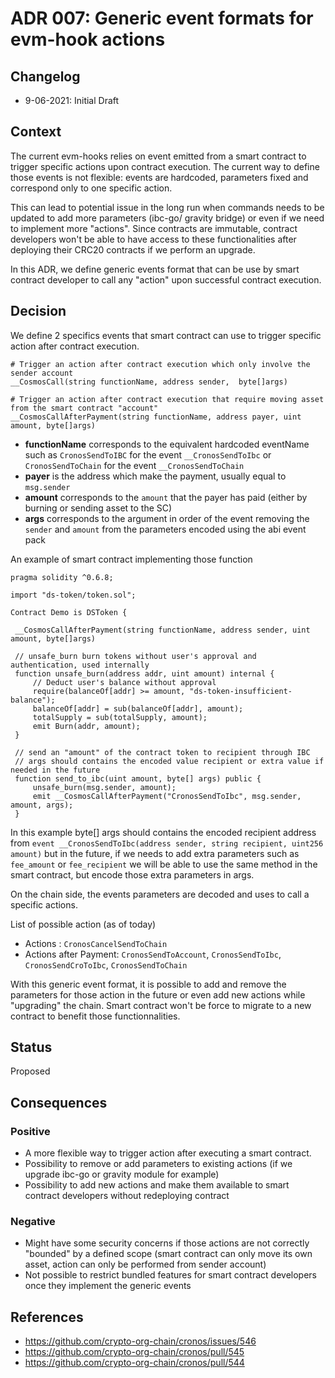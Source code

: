# ADR 007: Generic event formats for evm-hook actions

## Changelog
* 9-06-2021: Initial Draft

## Context

The current evm-hooks relies on event emitted from a smart contract to trigger specific actions upon contract execution.
The current way to define those events is not flexible: events are hardcoded, parameters fixed and correspond only to one specific action.

This can lead to potential issue in the long run when commands needs to be updated to add more parameters (ibc-go/ gravity bridge) or even if we need to implement more "actions". Since contracts are immutable, contract developers won't be able to have access to these functionalities after deploying their CRC20 contracts if we perform an upgrade.

In this ADR, we define generic events format that can be use by smart contract developer to call any "action" upon successful contract execution. 

## Decision

We define 2 specifics events that smart contract can use to trigger specific action after contract execution.

```
# Trigger an action after contract execution which only involve the sender account
__CosmosCall(string functionName, address sender,  byte[]args)

# Trigger an action after contract execution that require moving asset from the smart contract "account"
__CosmosCallAfterPayment(string functionName, address payer, uint amount, byte[]args)

```

- **functionName** corresponds to the equivalent hardcoded eventName such as `CronosSendToIBC` for the event `__CronosSendToIbc` or `CronosSendToChain` for the event `__CronosSendToChain`
- **payer** is the address which make the payment, usually equal to `msg.sender`
- **amount** corresponds to the `amount` that the payer has paid (either by burning or sending asset to the SC)
- **args** corresponds to the argument in order of the event removing the `sender` and `amount` from the parameters encoded using the abi event pack



An example of smart contract implementing those function

```
pragma solidity ^0.6.8;

import "ds-token/token.sol";

Contract Demo is DSToken {

 __CosmosCallAfterPayment(string functionName, address sender, uint amount, byte[]args)
 
 // unsafe_burn burn tokens without user's approval and authentication, used internally
 function unsafe_burn(address addr, uint amount) internal {
     // Deduct user's balance without approval
     require(balanceOf[addr] >= amount, "ds-token-insufficient-balance");
     balanceOf[addr] = sub(balanceOf[addr], amount);
     totalSupply = sub(totalSupply, amount);
     emit Burn(addr, amount);
 }
 
 // send an "amount" of the contract token to recipient through IBC
 // args should contains the encoded value recipient or extra value if needed in the future
 function send_to_ibc(uint amount, byte[] args) public {
     unsafe_burn(msg.sender, amount);
     emit __CosmosCallAfterPayment("CronosSendToIbc", msg.sender, amount, args);
 }

```

In this example byte[] args should contains the encoded recipient address from `event __CronosSendToIbc(address sender, string recipient, uint256 amount)` but in the future, if we needs to add extra parameters such as `fee_amount` or `fee_recipient` we will be able to use the same method in the smart contract, but encode those extra parameters in args. 

On the chain side, the events parameters are decoded and uses to call a specific actions. 

List of possible action (as of today)

- Actions : `CronosCancelSendToChain`
- Actions after Payment: `CronosSendToAccount`, `CronosSendToIbc`, `CronosSendCroToIbc`, `CronosSendToChain`

 
With this generic event format, it is possible to add and remove the parameters for those action in the future or even add new actions while "upgrading" the chain. Smart contract won't be force to migrate to a new contract to benefit those functionnalities.


## Status

Proposed

## Consequences

### Positive
- A more flexible way to trigger action after executing a smart contract.
- Possibility to remove or add parameters to existing actions (if we upgrade ibc-go or gravity module for example)
- Possibility to add new actions and make them available to smart contract developers without redeploying contract

### Negative
- Might have some security concerns if those actions are not correctly "bounded" by a defined scope (smart contract can only move its own asset, action can only be performed from sender account)
- Not possible to restrict bundled features for smart contract developers once they implement the generic events


## References

* https://github.com/crypto-org-chain/cronos/issues/546
* https://github.com/crypto-org-chain/cronos/pull/545
* https://github.com/crypto-org-chain/cronos/pull/544